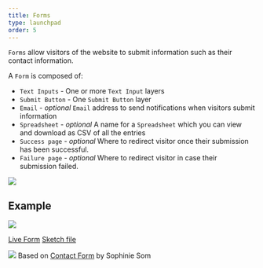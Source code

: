 ```yaml
---
title: Forms
type: launchpad
order: 5
---
```


`Forms` allow visitors of the website to submit information such as their contact information.

A `Form` is composed of:

* `Text Inputs` - One or more `Text Input` layers
* `Submit Button` - One `Submit Button` layer
* `Email` - *optional* `Email` address to send notifications when visitors submit information
* `Spreadsheet` - *optional* A name for a `Spreadsheet` which you can view and download as CSV of all the entries
* `Success page` - *optional* Where to redirect visitor once their submission has been successful.
* `Failure page` - *optional* Where to redirect visitor in case their submission failed.

![](/docs/images/launchpad/form-settings.png)

## Example

![](/docs/images/launchpad/form.gif)

[Live Form](https://launchpad.animaapp.com/contact-form-example/contactform)
[Sketch file](/docs/assets/Sophinie-Form-Free.sketch)

![](/docs/images/launchpad/contact-form.png)
Based on [Contact Form](https://dribbble.com/shots/2082441-Contact-Form-free-sketch-file) by Sophinie Som
